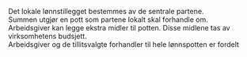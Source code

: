 
Det lokale lønnstillegget bestemmes av de sentrale partene.  
Summen utgjør en pott som partene lokalt skal forhandle om.  
Arbeidsgiver kan legge ekstra midler til potten. Disse midlene tas av virksomhetens budsjett.  
Arbeidsgiver og de tillitsvalgte forhandler til hele lønnspotten er fordelt
